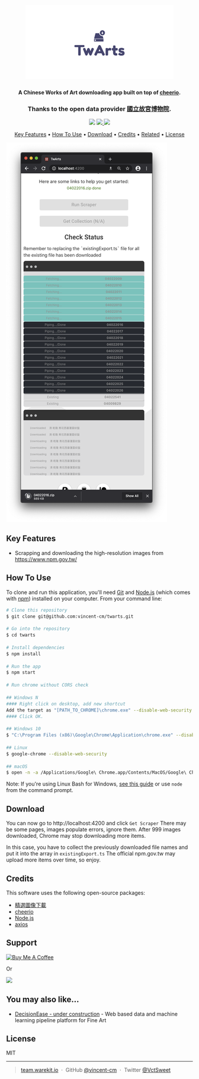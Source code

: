 <h1 align="center">
  <a href="https://www.npm.gov.tw/">
  <img src="./src/assets/image/logo.svg"></a>
</h1>

<h4 align="center">A Chinese Works of Art downloading app built on top of <a href="https://cheerio.js.org" target="_blank">cheerio</a>.</h4>
<h3 align="center">Thanks to the open data provider <a href="https://www.npm.gov.tw/" target="_blank"> 國立故宮博物院</a>.</h3>

<p align="center">
  <a href="https://gitter.im/vincent-cm/community"><img src="https://badges.gitter.im/vincent-cm.png"></a>
  <a href="https://saythanks.io/to/vincent.chen.meng@gmail.com">
      <img src="https://img.shields.io/badge/Say%20Thanks-!-1EAEDB.svg">
  </a>
  <a href="https://paypal.me/vctsweet?locale.x=en_GB">
    <img src="https://img.shields.io/badge/$-donate-ff69b4.svg?maxAge=2592000&amp;style=flat">
  </a>
</p>

<p align="center">
  <a href="#key-features">Key Features</a> •
  <a href="#how-to-use">How To Use</a> •
  <a href="#download">Download</a> •
  <a href="#credits">Credits</a> •
  <a href="#related">Related</a> •
  <a href="#license">License</a>
</p>

![screenshot](https://raw.githubusercontent.com/vincent-cm/twarts/master/src/assets/image/Screenshot.png)

## Key Features

- Scrapping and downloading the high-resolution images from https://www.npm.gov.tw/

## How To Use

To clone and run this application, you'll need [Git](https://git-scm.com) and [Node.js](https://nodejs.org/en/download/) (which comes with [npm](http://npmjs.com)) installed on your computer. From your command line:

```bash
# Clone this repository
$ git clone git@github.com:vincent-cm/twarts.git

# Go into the repository
$ cd twarts

# Install dependencies
$ npm install

# Run the app
$ npm start

# Run chrome without CORS check

## Windows N
#### Right click on desktop, add new shortcut
Add the target as "[PATH_TO_CHROME]\chrome.exe" --disable-web-security --disable-gpu --user-data-dir=~/chromeTemp
#### Click OK.

## Windows 10
$ "C:\Program Files (x86)\Google\Chrome\Application\chrome.exe" --disable-web-security --disable-gpu --user-data-dir=~/chromeTemp

## Linux
$ google-chrome --disable-web-security

## macOS
$ open -n -a /Applications/Google\ Chrome.app/Contents/MacOS/Google\ Chrome --args --user-data-dir="/tmp/chrome_dev_test" --disable-web-security

```

Note: If you're using Linux Bash for Windows, [see this guide](https://www.howtogeek.com/261575/how-to-run-graphical-linux-desktop-applications-from-windows-10s-bash-shell/) or use `node` from the command prompt.

## Download

You can now go to http://localhost:4200 and click `Get Scraper`
There may be some pages, images populate errors, ignore them.
After 999 images downloaded, Chrome may stop downloading more items.

In this case, you have to collect the previously downloaded file names and put it into the array in `existingExport.ts`
The official npm.gov.tw may upload more items over time, so enjoy.

## Credits

This software uses the following open-source packages:

- [精選圖像下載](https://theme.npm.edu.tw/opendata/)
- [cheerio](https://cheerio.js.org/)
- [Node.js](https://nodejs.org/)
- [axios](https://github.com/axios/axios)

## Support

<a href="https://www.buymeacoffee.com/vincent.cm" target="_blank"><img src="https://cdn.buymeacoffee.com/buttons/default-orange.png" alt="Buy Me A Coffee" style="height: 51px !important;width: 160px !important;" ></a>

<p>Or</p>

<a href="https://www.patreon.com/vincent_cm">
	<img src="https://c5.patreon.com/external/logo/become_a_patron_button@2x.png" width="160">
</a>

## You may also like...

- [DecisionEase - under construction](https://decisionea.se) - Web based data and machine learning pipeline platform for Fine Art

## License

MIT

---

> [team.warekit.io](http://team.warekit.io/) &nbsp;&middot;&nbsp;
> GitHub [@vincent-cm](https://github.com/vincent-cm) &nbsp;&middot;&nbsp;
> Twitter [@VctSweet](https://twitter.com/VctSweet)
